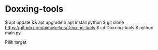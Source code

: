 # Doxxing-tools
$ apt update && apt upgrade
$ apt install python
$ git clone https://github.com/qimiekekes/Doxxing-tools
$ cd Doxxing-tools
$ python main.py

Pilih target
